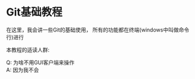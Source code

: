 # Git基础教程

在这里，我会讲一些Git的基础使用， 所有的功能都在终端(windows中叫做命令行)进行

本教程的适读人群:



Q: 为啥不用GUI客户端来操作  
A: 因为我不会

